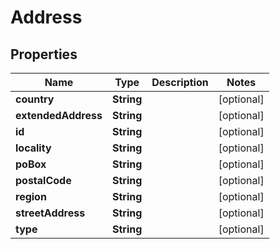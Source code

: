 

# Address


## Properties

| Name | Type | Description | Notes |
|------------ | ------------- | ------------- | -------------|
|**country** | **String** |  |  [optional] |
|**extendedAddress** | **String** |  |  [optional] |
|**id** | **String** |  |  [optional] |
|**locality** | **String** |  |  [optional] |
|**poBox** | **String** |  |  [optional] |
|**postalCode** | **String** |  |  [optional] |
|**region** | **String** |  |  [optional] |
|**streetAddress** | **String** |  |  [optional] |
|**type** | **String** |  |  [optional] |



